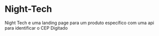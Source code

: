 # Night-Tech
Night Tech e uma landing page para um produto específico com uma api para identificar o CEP Digitado

